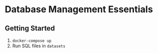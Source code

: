 # Database Management Essentials

## Getting Started

1) `docker-compose up`
2) Run SQL files in `datasets`
